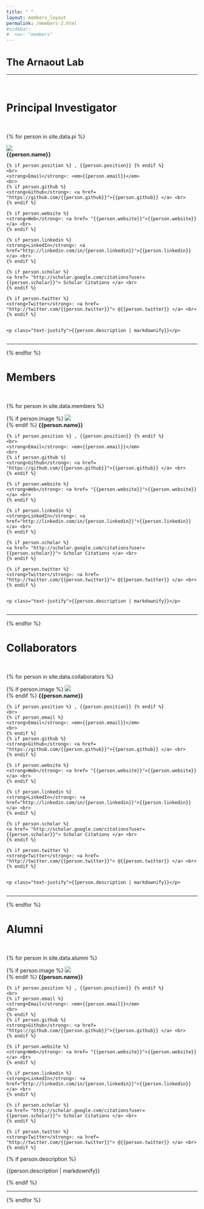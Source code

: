 ```yaml
---
title: " "
layout: members_layout
permalink: /members-2.html
#sidebar:
#  nav: "members"
---
```


<h1 style="font-size:180%;"> The Arnaout Lab </h1>
<hr>
<br>

<!--Principal Invesigator-->

<h1 id="Principal-Investigator">Principal Investigator</h1>
<br>

{% for person in site.data.pi %}

<div class="row">
  <div class="column left">
    <img class="img-responsive" src="static/img/members/{{person.image}}">
    <br>
    <strong>{{person.name}}</strong>

    {% if person.position %} , {{person.position}} {% endif %}
    <br>
    <strong>Email</strong>: <em>{{person.email}}</em> 
    <br>
    {% if person.github %}
    <strong>Github</strong>: <a href= "https://github.com/{{person.github}}">{{person.github}} </a> <br>
    {% endif %}
    
    {% if person.website %}
    <strong>Web</strong>: <a href= "{{person.website}}">{{person.website}}</a> <br>
    {% endif %}
    
    {% if person.linkedin %}
    <strong>LinkedIn</strong>: <a href="http://linkedin.com/in/{person.linkedin}}">{{person.linkedin}}</a> <br>
    {% endif %}

    {% if person.scholar %}
    <a href= "http://scholar.google.com/citations?user={{person.scholar}}"> Scholar Citations </a> <br>
    {% endif %}
    
    {% if person.twitter %}
    <strong>Twitter</strong>: <a href= "http://twitter.com/{{person.twitter}}"> @{{person.twitter}} </a> <br>
    {% endif %}

  </div>

  <div class="column left">

    <p class="text-justify">{{person.description | markdownify}}</p>

  </div>
</div>
<hr>
{% endfor %}
<br>

<!--Members-->


<h1 id="Members">Members</h1>
<br>

{% for person in site.data.members %}

<div class="row">
  <div class="column left">
    {% if person.image %}
    <img class="img-responsive" src="static/img/members/{{person.image}}">
    <br>
    {% endif %}
    <strong>{{person.name}}</strong>

    {% if person.position %} , {{person.position}} {% endif %}
    <br>
    <strong>Email</strong>: <em>{{person.email}}</em> 
    <br>
    {% if person.github %}
    <strong>Github</strong>: <a href= "https://github.com/{{person.github}}">{{person.github}} </a> <br>
    {% endif %}
    
    {% if person.website %}
    <strong>Web</strong>: <a href= "{{person.website}}">{{person.website}}</a> <br>
    {% endif %}
    
    {% if person.linkedin %}
    <strong>LinkedIn</strong>: <a href="http://linkedin.com/in/{person.linkedin}}">{{person.linkedin}}</a> <br>
    {% endif %}

    {% if person.scholar %}
    <a href= "http://scholar.google.com/citations?user={{person.scholar}}"> Scholar Citations </a> <br>
    {% endif %}
    
    {% if person.twitter %}
    <strong>Twitter</strong>: <a href= "http://twitter.com/{{person.twitter}}"> @{{person.twitter}} </a> <br>
    {% endif %}

  </div>

  <div class="column left">

    <p class="text-justify">{{person.description | markdownify}}</p>

  </div>
</div>
<hr>
{% endfor %}
<br>


<!--Collaborators-->


<h1 id="Collaborators">Collaborators</h1>
<br>

{% for person in site.data.collaborators %}

<div class="row">
  <div class="column left">
    {% if person.image %}
    <img class="img-responsive" src="static/img/members/{{person.image}}">
    <br>
    {% endif %}
    <strong>{{person.name}}</strong>

    {% if person.position %} , {{person.position}} {% endif %}
    <br>
    {% if person.email %}
    <strong>Email</strong>: <em>{{person.email}}</em> 
    <br>
    {% endif %}
    {% if person.github %}
    <strong>Github</strong>: <a href= "https://github.com/{{person.github}}">{{person.github}} </a> <br>
    {% endif %}
    
    {% if person.website %}
    <strong>Web</strong>: <a href= "{{person.website}}">{{person.website}}</a> <br>
    {% endif %}
    
    {% if person.linkedin %}
    <strong>LinkedIn</strong>: <a href="http://linkedin.com/in/{person.linkedin}}">{{person.linkedin}}</a> <br>
    {% endif %}

    {% if person.scholar %}
    <a href= "http://scholar.google.com/citations?user={{person.scholar}}"> Scholar Citations </a> <br>
    {% endif %}
    
    {% if person.twitter %}
    <strong>Twitter</strong>: <a href= "http://twitter.com/{{person.twitter}}"> @{{person.twitter}} </a> <br>
    {% endif %}

  </div>

  <div class="column left">

    <p class="text-justify">{{person.description | markdownify}}</p>

  </div>
</div>
<hr>
{% endfor %}
<br>


<!--Alumni-->


<h1 id="Alumni">Alumni</h1>
<br>

{% for person in site.data.alumni %}

<div class="row">
  <div class="column left">
    {% if person.image %}
    <img class="img-responsive" src="static/img/members/{{person.image}}">
    <br>
    {% endif %}
    <strong>{{person.name}}</strong>

    {% if person.position %} , {{person.position}} {% endif %}
    <br>
    {% if person.email %}
    <strong>Email</strong>: <em>{{person.email}}</em> 
    <br>
    {% endif %}
    {% if person.github %}
    <strong>Github</strong>: <a href= "https://github.com/{{person.github}}">{{person.github}} </a> <br>
    {% endif %}
    
    {% if person.website %}
    <strong>Web</strong>: <a href= "{{person.website}}">{{person.website}}</a> <br>
    {% endif %}
    
    {% if person.linkedin %}
    <strong>LinkedIn</strong>: <a href="http://linkedin.com/in/{person.linkedin}}">{{person.linkedin}}</a> <br>
    {% endif %}

    {% if person.scholar %}
    <a href= "http://scholar.google.com/citations?user={{person.scholar}}"> Scholar Citations </a> <br>
    {% endif %}
    
    {% if person.twitter %}
    <strong>Twitter</strong>: <a href= "http://twitter.com/{{person.twitter}}"> @{{person.twitter}} </a> <br>
    {% endif %}

  </div>

  <div class="column left">
    {% if person.description %}
    <p class="text-justify">{{person.description | markdownify}}</p>
    {% endif %}

  </div>
</div>
<hr>
{% endfor %}



